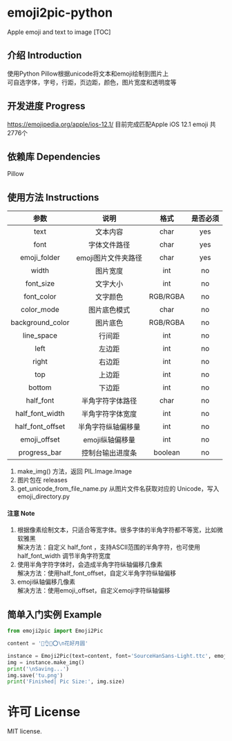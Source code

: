 # emoji2pic-python
Apple emoji and text to image
[TOC]

## 介绍 Introduction

使用Python Pillow根据unicode将文本和emoji绘制到图片上  
可自选字体，字号，行距，页边距，颜色，图片宽度和透明度等  

## 开发进度 Progress
https://emojipedia.org/apple/ios-12.1/
目前完成匹配Apple iOS 12.1 emoji 共2776个   

## 依赖库 Dependencies

Pillow  

## 使用方法 Instructions

|参数|说明|格式|是否必须|
|:---:|:---:|:---:|:---:|
|text|文本内容|char|yes|
|font|字体文件路径|char|yes|
|emoji_folder|emoji图片文件夹路径|char|yes|
|width|图片宽度|int|no|
|font_size|文字大小|int|no|
|font_color|文字颜色|RGB/RGBA|no|
|color_mode|图片底色模式|char|no|
|background_color|图片底色|RGB/RGBA|no|
|line_space|行间距|int|no|
|left|左边距|int|no|
|right|右边距|int|no|
|top|上边距|int|no|
|bottom|下边距|int|no|
|half_font|半角字符字体路径|char|no|
|half_font_width|半角字符字体宽度|int|no|
|half_font_offset|半角字符纵轴偏移量|int|no|
|emoji_offset|emoji纵轴偏移量|int|no|
|progress_bar|控制台输出进度条|boolean|no|

1. make_img() 方法，返回 PIL.Image.Image
2. 图片包在 releases
3. get_unicode_from_file_name.py 从图片文件名获取对应的 Unicode，写入 emoji_directory.py

#### 注意 Note

1. 根据像素绘制文本，只适合等宽字体。很多字体的半角字符都不等宽，比如微软雅黑  
解决方法：自定义 half_font ，支持ASCII范围的半角字符，也可使用 half_font_width 调节半角字符宽度  
2. 使用半角字符字体时，会造成半角字符纵轴偏移几像素  
解决方法：使用half_font_offset，自定义半角字符纵轴偏移
3. emoji纵轴偏移几像素  
解决方法：使用emoji_offset，自定义emoji字符纵轴偏移

## 简单入门实例 Example
```python
from emoji2pic import Emoji2Pic

content = '🌷👌🌙⭕\n花好月圆'

instance = Emoji2Pic(text=content, font='SourceHanSans-Light.ttc', emoji_folder='AppleEmoji')
img = instance.make_img()
print('\nSaving...')
img.save('tu.png')
print('Finished| Pic Size:', img.size)

```
# 许可 License
MIT license.

